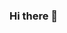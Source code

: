 ### Hi there 👋

<!--main create CEMANIMANIA SPAIN README.md

- 🔭 I’m currently working  
     reproducción selection and conservate old chicken genétics
     from general world aviculture.
     Actuality and 5 year old star proyect working intro standards oficials 
     from SPAIN and E.U. intro class chicken Ayam Cemani 
- 👯 I’m looking collaborate 
- 🤔 I’m looking for help 
- 💬 Ask me 
- 📫 How to reach me


